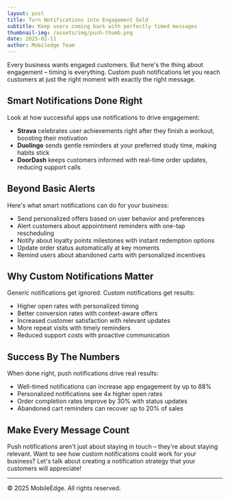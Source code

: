 ```yaml
---
layout: post
title: Turn Notifications into Engagement Gold
subtitle: Keep users coming back with perfectly timed messages
thumbnail-img: /assets/img/push-thumb.png
date: 2025-02-11
author: Mobiledge Team
---
```


Every business wants engaged customers. But here's the thing about engagement – timing is everything. Custom push notifications let you reach customers at just the right moment with exactly the right message.

## Smart Notifications Done Right

Look at how successful apps use notifications to drive engagement:

- **Strava** celebrates user achievements right after they finish a workout, boosting their motivation
- **Duolingo** sends gentle reminders at your preferred study time, making habits stick
- **DoorDash** keeps customers informed with real-time order updates, reducing support calls

## Beyond Basic Alerts

Here's what smart notifications can do for your business:

- Send personalized offers based on user behavior and preferences
- Alert customers about appointment reminders with one-tap rescheduling
- Notify about loyalty points milestones with instant redemption options
- Update order status automatically at key moments
- Remind users about abandoned carts with personalized incentives

## Why Custom Notifications Matter

Generic notifications get ignored. Custom notifications get results:

- Higher open rates with personalized timing
- Better conversion rates with context-aware offers
- Increased customer satisfaction with relevant updates
- More repeat visits with timely reminders
- Reduced support costs with proactive communication

## Success By The Numbers

When done right, push notifications drive real results:

- Well-timed notifications can increase app engagement by up to 88%
- Personalized notifications see 4x higher open rates
- Order completion rates improve by 30% with status updates
- Abandoned cart reminders can recover up to 20% of sales

## Make Every Message Count

Push notifications aren't just about staying in touch – they're about staying relevant. Want to see how custom notifications could work for your business? Let's talk about creating a notification strategy that your customers will appreciate!

---

© 2025 MobileEdge. All rights reserved.

